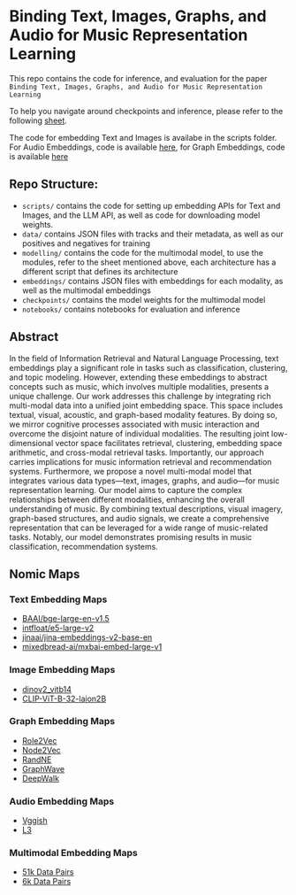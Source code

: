 # Binding Text, Images, Graphs, and Audio for Music Representation Learning
This repo contains the code for inference, and evaluation for the paper ``Binding Text, Images, Graphs, and Audio for Music Representation Learning`` 

To help you navigate around checkpoints and inference, please refer to the following [sheet](https://docs.google.com/spreadsheets/d/11v6GrVe-0SJwl2Xqv_F5k20S1s6H_6B1uQ6oYKZL2Z0/edit?usp=sharing).

The code for embedding Text and Images is availabe in the scripts folder. For Audio Embeddings, code is available [here](https://github.com/a-tabaza/audio_embeddings), for Graph Embeddings, code is available [here](https://github.com/AbdelRahmanYaghi/FairouzConf)

## Repo Structure:
- `scripts/` contains the code for setting up embedding APIs for Text and Images, and the LLM API, as well as code for downloading model weights.
- `data/` contains JSON files with tracks and their metadata, as well as our positives and negatives for training
- `modelling/` contains the code for the multimodal model, to use the modules, refer to the sheet mentioned above, each architecture has a different script that defines its architecture
- `embeddings/` contains JSON files with embeddings for each modality, as well as the multimodal embeddings
- `checkpoints/` contains the model weights for the multimodal model
- `notebooks/` contains notebooks for evaluation and inference

## Abstract
In the field of Information Retrieval and Natural Language Processing, text embeddings play a significant role in tasks such as classification, clustering, and topic modeling. However, extending these embeddings to abstract concepts such as music, which involves multiple modalities, presents a unique challenge. Our work addresses this challenge by integrating rich multi-modal data into a unified joint embedding space. This space includes textual, visual, acoustic, and graph-based modality features. By doing so, we mirror cognitive processes associated with music interaction and overcome the disjoint nature of individual modalities. The resulting joint low-dimensional vector space facilitates retrieval, clustering, embedding space arithmetic, and cross-modal retrieval tasks. Importantly, our approach carries implications for music information retrieval and recommendation systems. Furthermore, we propose a novel multi-modal model that integrates various data types—text, images, graphs, and audio—for music representation learning. Our model aims to capture the complex relationships between different modalities, enhancing the overall understanding of music. By combining textual descriptions, visual imagery, graph-based structures, and audio signals, we create a comprehensive representation that can be leveraged for a wide range of music-related tasks. Notably, our model demonstrates promising results in music classification, recommendation systems.

## Nomic Maps
### Text Embedding Maps
- [BAAI/bge-large-en-v1.5](https://atlas.nomic.ai/data/omaralquishawi25/model-bge-1/map-)
- [intfloat/e5-large-v2](https://atlas.nomic.ai/data/omaralquishawi25/model-e5-1/map)
- [jinaai/jina-embeddings-v2-base-en](https://atlas.nomic.ai/data/omaralquishawi25/model-jina-1/map)
- [mixedbread-ai/mxbai-embed-large-v1](https://atlas.nomic.ai/data/omaralquishawi25/model-mxbai/map)

### Image Embedding Maps
- [dinov2_vitb14](https://atlas.nomic.ai/data/omaralquishawi25/model-dino-1/map)
- [CLIP-ViT-B-32-laion2B](https://atlas.nomic.ai/data/omaralquishawi25/model-openclip-1/map)

### Graph Embedding Maps
- [Role2Vec](https://atlas.nomic.ai/data/abd20200355/graph-embedding-map-for-model-role2vec/map)
- [Node2Vec](https://atlas.nomic.ai/data/abd20200355/graph-embedding-map-for-model-node2vec/map)
- [RandNE](https://atlas.nomic.ai/data/abd20200355/graph-embedding-map-for-model-randne/map)
- [GraphWave](https://atlas.nomic.ai/data/abd20200355/graph-embedding-map-for-model-graphwave/map)
- [DeepWalk](https://atlas.nomic.ai/data/abd20200355/graph-embedding-map-for-model-deepwalk/map)

### Audio Embedding Maps
- [Vggish](https://atlas.nomic.ai/data/omaralquishawi25/all-music-embeddings-march-23rd---mean/map)
- [L3](https://atlas.nomic.ai/data/omaralquishawi25/model-openl3/map)

### Multimodal Embedding Maps
- [51k Data Pairs](https://atlas.nomic.ai/data/tyqnology/fairouz-vggish-randne-openclip-mxbai-200-epochs-contracted-51k-datapoints-euclidian/map)
- [6k Data Pairs](https://atlas.nomic.ai/data/tyqnology/fairouz-vggish-randne-openclip-mxbai-200-epochs-contracted-dropout-euclidian/map) 
